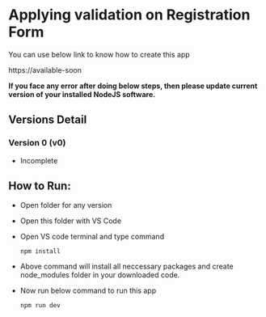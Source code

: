 # Applying validation on Registration Form

You can use below link to know how to create this app

https://available-soon

**If you face any error after doing below steps, then please update current version of your installed NodeJS software.**

## Versions Detail

### Version 0 (v0)

- Incomplete

## How to Run:

- Open folder for any version
- Open this folder with VS Code
- Open VS code terminal and type command

      npm install

- Above command will install all neccessary packages and create node_modules folder in your downloaded code.

- Now run below command to run this app

      npm run dev
